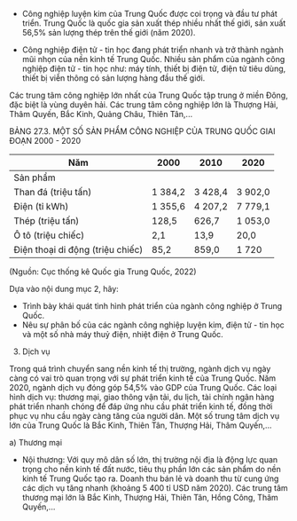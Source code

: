 - Công nghiệp luyện kim của Trung Quốc được coi trọng và đầu tư phát triển. Trung Quốc là quốc gia sản xuất thép nhiều nhất thế giới, sản xuất 56,5% sản lượng thép trên thế giới (năm 2020).

- Công nghiệp điện tử - tin học đang phát triển nhanh và trở thành ngành mũi nhọn của nền kinh tế Trung Quốc. Nhiều sản phẩm của ngành công nghiệp điện tử - tin học như: máy tính, thiết bị điện tử, điện tử tiêu dùng, thiết bị viễn thông có sản lượng hàng đầu thế giới.

Các trung tâm công nghiệp lớn nhất của Trung Quốc tập trung ở miền Đông, đặc biệt là vùng duyên hải. Các trung tâm công nghiệp lớn là Thượng Hải, Thâm Quyến, Bắc Kinh, Quảng Châu, Thiên Tân,...

BẢNG 27.3. MỘT SỐ SẢN PHẨM CÔNG NGHIỆP CỦA TRUNG QUỐC GIAI ĐOẠN 2000 - 2020

| Năm | 2000 | 2010 | 2020 |
|---|---|---|---|
| Sản phẩm |  |  |  |
| Than đá (triệu tấn) | 1 384,2 | 3 428,4 | 3 902,0 |
| Điện (tỉ kWh) | 1 355,6 | 4 207,2 | 7 779,1 |
| Thép (triệu tấn) | 128,5 | 626,7 | 1 053,0 |
| Ô tô (triệu chiếc) | 2,1 | 13,9 | 20,0 |
| Điện thoại di động (triệu chiếc) | 85,2 | 859,0 | 1 720 |

(Nguồn: Cục thống kê Quốc gia Trung Quốc, 2022)

Dựa vào nội dung mục 2, hãy:
- Trình bày khái quát tình hình phát triển của ngành công nghiệp ở Trung Quốc.
- Nêu sự phân bố của các ngành công nghiệp luyện kim, điện tử - tin học và một số nhà máy thuỷ điện, nhiệt điện ở Trung Quốc.

3. Dịch vụ

Trong quá trình chuyển sang nền kinh tế thị trường, ngành dịch vụ ngày càng có vai trò quan trọng với sự phát triển kinh tế của Trung Quốc. Năm 2020, ngành dịch vụ đóng góp 54,5% vào GDP của Trung Quốc. Các loại hình dịch vụ: thương mại, giao thông vận tải, du lịch, tài chính ngân hàng phát triển nhanh chóng để đáp ứng nhu cầu phát triển kinh tế, đồng thời phục vụ nhu cầu ngày càng tăng của người dân. Một số trung tâm dịch vụ lớn của Trung Quốc là Bắc Kinh, Thiên Tân, Thượng Hải, Thâm Quyến,...

a) Thương mại

- Nội thương: Với quy mô dân số lớn, thị trường nội địa là động lực quan trọng cho nền kinh tế đất nước, tiêu thụ phần lớn các sản phẩm do nền kinh tế Trung Quốc tạo ra. Doanh thu bán lẻ và doanh thu từ cung ứng các dịch vụ tăng nhanh (khoảng 5 400 tỉ USD năm 2020). Các trung tâm thương mại lớn là Bắc Kinh, Thượng Hải, Thiên Tân, Hồng Công, Thâm Quyến,...